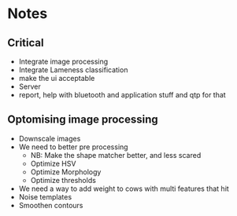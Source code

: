 # Notes

## Critical
- Integrate image processing
- Integrate Lameness classification
- make the ui acceptable
- Server
- report, help with bluetooth and application stuff and qtp for that

## Optomising image processing
- Downscale images
- We need to better pre processing
  - NB: Make the shape matcher better, and less scared
  - Optimize HSV
  - Optimize Morphology
  - Optimize thresholds
- We need a way to add weight to cows with multi features that hit
- Noise templates
- Smoothen contours

